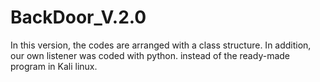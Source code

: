 # BackDoor_V.2.0
In this version, the codes are arranged with a class structure. 
In addition, our own listener was coded with python. instead of the ready-made program in Kali linux.
